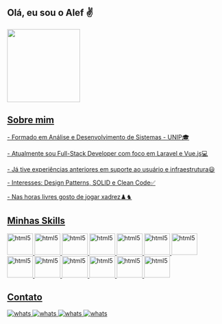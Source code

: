 ## Olá, eu sou o Alef ✌️

<div>
    <a href="https://github.com/aleffelipe96">
    <img height="170em" src="https://github-readme-stats.vercel.app/api?username=aleffelipe96&show_icons=true&theme=dracula&include_all_commits=true&count_private=true"/>
</div>

## Sobre mim
<div>
    <p>- Formado em Análise e Desenvolvimento de Sistemas - UNIP🎓</p>
    <p>- Atualmente sou Full-Stack Developer com foco em Laravel e Vue.js💻</p>
    <p>- Já tive experiências anteriores em suporte ao usuário e infraestrutura😃</p>
    <p>- Interesses: Design Patterns, SOLID e Clean Code✅</p>
    <p>- Nas horas livres gosto de jogar xadrez♟️♞</p>
</div>

## Minhas Skills
<div style="display: inline_block">
    <img alt="html5" height="50" width="60" src="https://cdn.jsdelivr.net/gh/devicons/devicon/icons/html5/html5-original.svg">
    <img alt="html5" height="50" width="60" src="https://cdn.jsdelivr.net/gh/devicons/devicon/icons/css3/css3-original.svg">
    <img alt="html5" height="50" width="60" src="https://cdn.jsdelivr.net/gh/devicons/devicon/icons/javascript/javascript-original.svg">
    <img alt="html5" height="50" width="60" src="https://cdn.jsdelivr.net/gh/devicons/devicon/icons/jquery/jquery-original-wordmark.svg">
    <img alt="html5" height="50" width="60" src="https://cdn.jsdelivr.net/gh/devicons/devicon/icons/bootstrap/bootstrap-plain-wordmark.svg">
    <img alt="html5" height="50" width="60" src="https://cdn.jsdelivr.net/gh/devicons/devicon/icons/php/php-original.svg">
    <img alt="html5" height="50" width="60" src="https://cdn.jsdelivr.net/gh/devicons/devicon/icons/mysql/mysql-original-wordmark.svg">
    <img alt="html5" height="50" width="60" src="https://cdn.jsdelivr.net/gh/devicons/devicon/icons/composer/composer-original.svg">
    <img alt="html5" height="50" width="60" src="https://cdn.jsdelivr.net/gh/devicons/devicon/icons/laravel/laravel-plain-wordmark.svg">
    <img alt="html5" height="50" width="60" src="https://cdn.jsdelivr.net/gh/devicons/devicon/icons/vuejs/vuejs-original-wordmark.svg">
    <img alt="html5" height="50" width="60" src="https://cdn.jsdelivr.net/gh/devicons/devicon/icons/git/git-original-wordmark.svg">
    <img alt="html5" height="50" width="60" src="https://cdn.jsdelivr.net/gh/devicons/devicon/icons/docker/docker-original-wordmark.svg">
    <img alt="html5" height="50" width="60" src="https://cdn.jsdelivr.net/gh/devicons/devicon/icons/wordpress/wordpress-original.svg">
</div>

## Contato
<div>
    <a href="https://api.whatsapp.com/send?phone=5511997601182">
        <img alt="whats" src="https://img.shields.io/badge/WhatsApp-25D366?style=for-the-badge&logo=whatsapp&logoColor=white">
    </a>
    <a href="https://www.linkedin.com/in/aleffelipe96/">
        <img alt="whats" src="https://img.shields.io/badge/LinkedIn-0077B5?style=for-the-badge&logo=linkedin&logoColor=white">
    </a>
    <a href="https://github.com/aleffelipe96">
        <img alt="whats" src="https://img.shields.io/badge/GitHub-100000?style=for-the-badge&logo=github&logoColor=white">
    </a>
    <a href="mailto:alef_felipe@live.com">
        <img alt="whats" src="https://img.shields.io/badge/Microsoft_Outlook-0078D4?style=for-the-badge&logo=microsoft-outlook&logoColor=white">
    </a>
</div>
